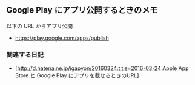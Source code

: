 ## Google Play にアプリ公開するときのメモ

以下の URL からアプリ公開
* https://play.google.com/apps/publish


### 関連する日記

* [http://d.hatena.ne.jp/igapyon/20160324:title=2016-03-24 Apple App Store と Google Play にアプリを載せるときのURL]


